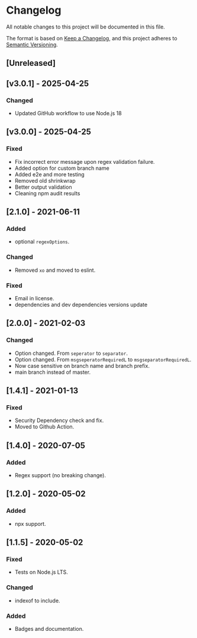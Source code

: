 # Changelog
All notable changes to this project will be documented in this file.

The format is based on [Keep a Changelog](https://keepachangelog.com/en/1.0.0/),
and this project adheres to [Semantic Versioning](https://semver.org/spec/v2.0.0.html).

## [Unreleased]

## [v3.0.1] - 2025-04-25
### Changed
- Updated GitHub workflow to use Node.js 18

## [v3.0.0] - 2025-04-25
### Fixed
- Fix incorrect error message upon regex validation failure.
- Added option for custom branch name
- Added e2e and more testing
- Removed old shrinkwrap
- Better output validation
- Cleaning npm audit results

## [2.1.0] - 2021-06-11
### Added
- optional `regexOptions`.
### Changed
- Removed `xo` and moved to eslint.
### Fixed
- Email in license.
- dependencies and dev dependencies versions update

## [2.0.0] - 2021-02-03
### Changed
- Option changed. From `seperator` to `separator`.
- Option changed. From `msgseperatorRequiredL` to `msgseparatorRequiredL`.
- Now case sensitive on branch name and branch prefix.
- main branch instead of master.

## [1.4.1] - 2021-01-13
### Fixed
- Security Dependency check and fix.
- Moved to Github Action.

## [1.4.0] - 2020-07-05
### Added
- Regex support (no breaking change).

## [1.2.0] - 2020-05-02
### Added
- npx support.

## [1.1.5] - 2020-05-02
### Fixed
- Tests on Node.js LTS.
### Changed
- indexof to include.
### Added
- Badges and documentation.